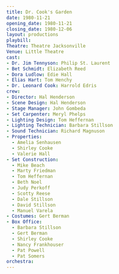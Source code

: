```yaml
---
title: Dr. Cook's Garden
date: 1980-11-21
opening_date: 1980-11-21
closing_date: 1980-12-06
layout: productions
playbill:
Theatre: Theatre Jacksonville
Venue: Little Theatre
cast:
- Dr. Jim Tennyson: Philip St. Laurent
- Bet Schmidt: Elizabeth Reed
- Dora Ludlow: Edie Hall
- Elias Hart: Tom Henchy
- Dr. Leonard Cook: Harrold Edris
crew:
- Director: Hal Henderson
- Scene Design: Hal Henderson
- Stage Manager: John Gombeda
- Set Carpenter: Meryl Phelps
- Lighting Design: Tom Heffernan
- Lighting Technician: Barbara Stillson
- Sound Technician: Richard Magnuson
- Properties:
  - Amelia Senhausen
  - Shirley Cooke
  - Valerie Hall
- Set Construction:
  - Mike Beach
  - Marty Friedman
  - Tom Heffernan
  - Beth Noel
  - Judy Perkoff
  - Scotty Reese
  - Dale Stillson
  - David Stillson
  - Manuel Varela
- Costumes: Gert Berman
- Box Office:
  - Barbara Stillson
  - Gert Berman
  - Shirley Cooke
  - Nancy Frankhouser
  - Pat Powell
  - Pat Somers
orchestra:
---
```

